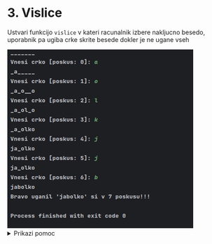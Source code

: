 # 3. Vislice

Ustvari funkcijo `vislice` v kateri racunalnik izbere nakljucno besedo, uporabnik pa ugiba crke skrite besede dokler
je ne ugane vseh

<img src="https://github.com/urosjarc/informatika/blob/main/media/terminal_vislice.png">

<details>

  <summary>Prikazi pomoc</summary>

```python

# Funkcija ki vrne nakljucno besedo
def nakljucna_beseda() -> str:
	return random.choice("""
		cesnja, breskev, marelica, sliva, visnja, nektarina, granatno jabolko
		jabolko, hruska, kaki, kutina, nesplja
		borovnica, grozdje, jagoda, malina, ribez, robida, brusnica, kosmulja
		oreh, lesnik, kostanj, mandelj, pistacija, indijski oreh
		limona, pomaranca, grenivka, mandarina, citrona
		kivi, smokva, rozic, datelj, kokosov oreh
		banana, ananas, mango, papaja, avokado, gvajava
	""".replace(",", "").replace("\n", "").split()).strip()

# Neskoncna zanka
while(True):
	print("Hello")
        
# Pogojna zanka if, elif, else
if(True):
    print("True")
else:
    print("Else")

import random
input("Vnesi text: ") # Uporabnik vnese text.
```

</details>
